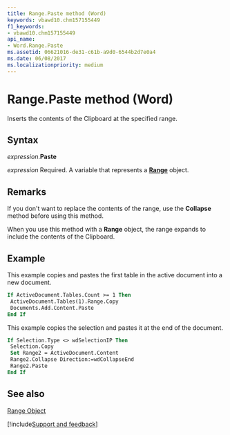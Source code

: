 ```yaml
---
title: Range.Paste method (Word)
keywords: vbawd10.chm157155449
f1_keywords:
- vbawd10.chm157155449
api_name:
- Word.Range.Paste
ms.assetid: 06621016-de31-c61b-a9d0-6544b2d7e0a4
ms.date: 06/08/2017
ms.localizationpriority: medium
---
```



# Range.Paste method (Word)

Inserts the contents of the Clipboard at the specified range.


## Syntax

_expression_.**Paste**

_expression_ Required. A variable that represents a **[Range](Word.Range.md)** object.


## Remarks

If you don't want to replace the contents of the range, use the **Collapse** method before using this method.

When you use this method with a **Range** object, the range expands to include the contents of the Clipboard.


## Example

This example copies and pastes the first table in the active document into a new document.


```vb
If ActiveDocument.Tables.Count >= 1 Then 
 ActiveDocument.Tables(1).Range.Copy 
 Documents.Add.Content.Paste 
End If
```

This example copies the selection and pastes it at the end of the document.




```vb
If Selection.Type <> wdSelectionIP Then 
 Selection.Copy 
 Set Range2 = ActiveDocument.Content 
 Range2.Collapse Direction:=wdCollapseEnd 
 Range2.Paste 
End If
```


## See also


[Range Object](Word.Range.md)

[!include[Support and feedback](~/includes/feedback-boilerplate.md)]
